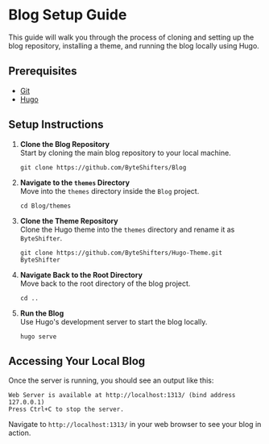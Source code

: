 # Blog Setup Guide

This guide will walk you through the process of cloning and setting up the blog repository, installing a theme, and running the blog locally using Hugo.

## Prerequisites

- [Git](https://git-scm.com/downloads)
- [Hugo](https://gohugo.io/getting-started/installing/)

## Setup Instructions

1. **Clone the Blog Repository**  
   Start by cloning the main blog repository to your local machine.

   ```
   git clone https://github.com/ByteShifters/Blog
   ```

2. **Navigate to the `themes` Directory**  
   Move into the `themes` directory inside the `Blog` project.

   ```
   cd Blog/themes
   ```

3. **Clone the Theme Repository**  
   Clone the Hugo theme into the `themes` directory and rename it as `ByteShifter`.

   ```
   git clone https://github.com/ByteShifters/Hugo-Theme.git ByteShifter
   ```

4. **Navigate Back to the Root Directory**  
   Move back to the root directory of the blog project.

   ```
   cd ..
   ```

5. **Run the Blog**  
   Use Hugo's development server to start the blog locally.

   ```
   hugo serve
   ```

## Accessing Your Local Blog

Once the server is running, you should see an output like this:

```plaintext
Web Server is available at http://localhost:1313/ (bind address 127.0.0.1)
Press Ctrl+C to stop the server.
```

Navigate to `http://localhost:1313/` in your web browser to see your blog in action.

